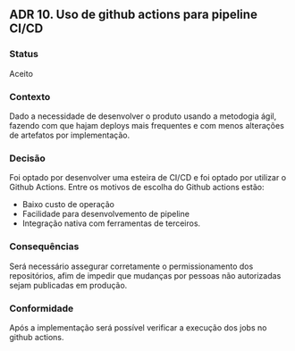 ## ADR 10. Uso de github actions para pipeline CI/CD

### Status
Aceito

### Contexto
Dado a necessidade de desenvolver o produto usando a metodogia ágil, fazendo com que hajam deploys mais frequentes e com menos alterações de artefatos por implementação.

### Decisão
Foi optado por desenvolver uma esteira de CI/CD e foi optado por utilizar o Github Actions. Entre os motivos de escolha do Github actions estão:
- Baixo custo de operação
- Facilidade para desenvolvemento de pipeline
- Integração nativa com ferramentas de terceiros.


### Consequências
Será necessário assegurar corretamente o permissionamento dos repositórios, afim de impedir que mudanças por pessoas não autorizadas sejam publicadas em produção.

### Conformidade
Após a implementação será possível verificar a execução dos jobs no github actions.